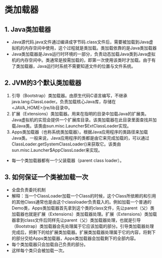 # 类加载器

## 1. Java类加载器

- Java源代码.java文件通过编译成字节码.class文件后，需要被加载到Java虚拟机的内存空间中使用，这个过程就是类加载。类加载依靠的是Java类加载器
- Java类加载器是Java运行时环境的一部分，负责动态加载Java类到Java虚拟机的内存空间中。类通常是按需加载的，即第一次使用该类时才加载。由于有了类加载器，Java运行时系统不需要知道文件的位置与文件系统。

## 2. JVM的3个默认类加载器

1. 引导（Bootstrap）类加载器。由原生代码C语言编写，不继承java.lang.ClassLoader。负责加载核心Java库，存储在<JAVA_HOME>/jre/lib目录中。
2. 扩展（Extensions）类加载器。用来在指明的目录中加载Java的扩展类。Java虚拟机的实现会提供一个扩展库目录。该类加载器在此目录里面查找并加载Java类。该类由sun.misc.Launcher$ExtClassLoader实现。
3. Apps类加载器（也称系统类加载器）。根据Java应用程序的类路径来加载Java类。一般来说，Java应用程序的类都是由它来完成加载的，可以通过ClassLoader.getSystemClassLoader()来获取它。该类由sun.misc.Launcher$AppClassLoader来实现。

- 每一个类加载器都有一个父装载器（parent class loader）。

## 3. 如何保证一个类被加载一次

- 全盘负责委托机制
- 解释：当一个ClassLoader加载一个Class的时候，这个Class所依赖的和引用的其他Class通常也是由这个classloader负责载入的。例如加载一个普通的Demo类，Apps类加载器首先拿到这个类的class文件，先让parent（父）类加载器也就是扩展（Extensions）类加载器处理。扩展（Extensions）类加载器拿到class文件后同样先让parent（父）类加载器处理，也就是引导（Bootstrap）类加载器会先处理属于它应该加载的部分。引导类加载器处理完成后，把剩下的给扩展类加载器。扩展类加载器处理属于它的内容，将剩下的部分交给Apps类加载器，Apps类加载器会加载剩下的全部内容。
- 每个类加载器只会加载自己负责的部分。
- 这样每个类只会被加载一次。